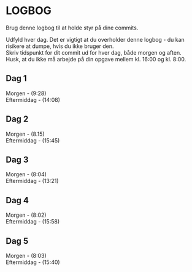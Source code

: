 # LOGBOG

Brug denne logbog til at holde styr på dine commits.

Udfyld hver dag. Det er vigtigt at du overholder denne logbog - du kan risikere at dumpe, hvis du ikke bruger den.  
Skriv tidspunkt for dit commit ud for hver dag, både morgen og aften.  
Husk, at du ikke må arbejde på din opgave mellem kl. 16:00 og kl. 8:00.

## Dag 1

Morgen - (9:28)  
Eftermiddag - (14:08)

## Dag 2

Morgen - (8.15)  
Eftermiddag - (15:45)

## Dag 3

Morgen - (8:04)  
Eftermiddag - (13:21)

## Dag 4

Morgen - (8:02)  
Eftermiddag - (15:58)

## Dag 5

Morgen - (8:03)  
Eftermiddag - (15:40)

